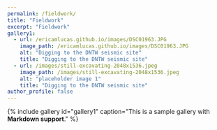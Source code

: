 ```yaml
---
permalink: /fieldwork/
title: "Fieldwork"
excerpt: "Fieldwork"
gallery1:
  - url: /ericamlucas.github.io/images/DSC01963.JPG
    image_path: /ericamlucas.github.io/images/DSC01963.JPG
    alt: "Digging to the DNTW seismic site"
    title: "Digging to the DNTW seismic site"
  - url: /images/still-excavating-2048x1536.jpeg
    image_path: /images/still-excavating-2048x1536.jpeg
    alt: "placeholder image 1"
    title: "Digging to the DNTW seismic site"
author_profile: false
---
```



{% include gallery id="gallery1" caption="This is a sample gallery with **Markdown support**." %}

